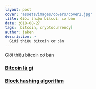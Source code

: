 ```yaml
---
layout: post
cover: 'assets/images/covers/cover2.jpg'
title: Giới thiệu bitcoin cơ bản
date: 2018-08-27
tags: [bitcoin, cryptocurrency]
author: jaken
description: >
  Giới thiệu bitcoin cơ bản
---
```


Giới thiệu bitcoin cơ bản

### [Bitcoin là gì](../../../2016/06/26/bitcoin-la-gi)
### [Block hashing algorithm](../../../2016/06/27/bitcoin-block-hashing-algorithm)